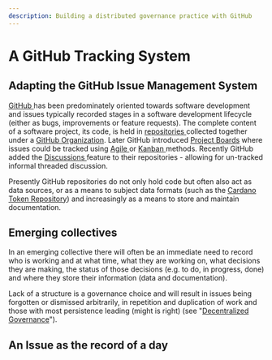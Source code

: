 ```yaml
---
description: Building a distributed governance practice with GitHub
---
```


# A GitHub Tracking System

## Adapting the GitHub Issue Management System

[GitHub ](https://github.com/)has been predominately oriented towards software development and issues typically recorded stages in a software development lifecycle \(either as bugs, improvements or feature requests\). The complete content of a software project, its code, is held in [repositories ](https://docs.github.com/en/github/creating-cloning-and-archiving-repositories/creating-a-repository-on-github/about-repositories)collected together under a [GitHub Organization](https://docs.github.com/en/organizations/collaborating-with-groups-in-organizations/about-organizations). Later GitHub introduced [Project Boards](https://docs.github.com/en/issues/organizing-your-work-with-project-boards/managing-project-boards/about-project-boards) where issues could be tracked using [Agile ](https://en.wikipedia.org/wiki/Agile_software_development)or [Kanban ](https://en.wikipedia.org/wiki/Kanban_%28development%29)methods. Recently GitHub added the [Discussions ](https://docs.github.com/en/discussions)feature to their repositories - allowing for un-tracked informal threaded discussion.

Presently GitHub repositories do not only hold code but often also act as data sources, or as a means to subject data formats \(such as the [Cardano Token Repository](https://github.com/cardano-foundation/cardano-token-registry)\) and increasingly as a means to store and maintain documentation. 

##  Emerging collectives

In an emerging collective there will often be an immediate need to record who is working and at what time, what they are working on, what decisions they are making, the status of those decisions \(e.g. to do, in progress, done\) and where they store their information \(data and documentation\).

Lack of a structure is a governance choice and will result in issues being forgotten or dismissed arbitrarily, in repetition and duplication of work and those with most persistence leading \(might is right\) \(see "[Decentralized Governance](https://papers.ssrn.com/sol3/papers.cfm?abstract_id=3782214)"\).

## An Issue as the record of a day



















